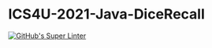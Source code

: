 # ICS4U-2021-Java-DiceRecall
[![GitHub's Super Linter](https://github.com/patrick-gemmell/ICS4U-2021-Java-DiceRecall/workflows/GitHub's%20Super%20Linter/badge.svg)](https://github.com/patrick-gemmell/ICS4U-2021-Java-DiceRecall/actions)
